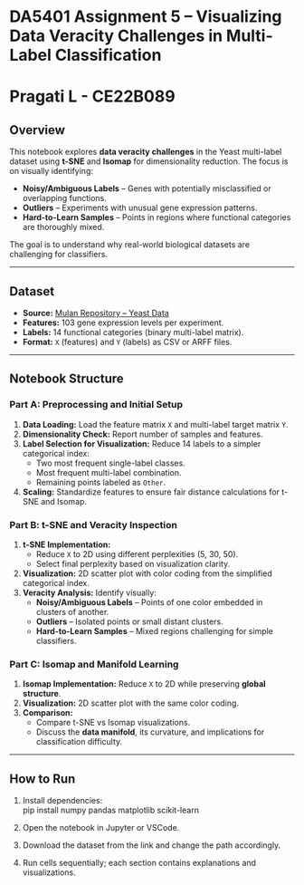 # DA5401 Assignment 5 – Visualizing Data Veracity Challenges in Multi-Label Classification

# Pragati L - CE22B089

## Overview
This notebook explores **data veracity challenges** in the Yeast multi-label dataset using **t-SNE** and **Isomap** for dimensionality reduction. The focus is on visually identifying:

- **Noisy/Ambiguous Labels** – Genes with potentially misclassified or overlapping functions.  
- **Outliers** – Experiments with unusual gene expression patterns.  
- **Hard-to-Learn Samples** – Points in regions where functional categories are thoroughly mixed.

The goal is to understand why real-world biological datasets are challenging for classifiers.

---

## Dataset
- **Source:** [Mulan Repository – Yeast Data](http://mulan.sourceforge.net/datasets-mlc.html)  
- **Features:** 103 gene expression levels per experiment.  
- **Labels:** 14 functional categories (binary multi-label matrix).  
- **Format:** `X` (features) and `Y` (labels) as CSV or ARFF files.

---

## Notebook Structure

### Part A: Preprocessing and Initial Setup
1. **Data Loading:** Load the feature matrix `X` and multi-label target matrix `Y`.  
2. **Dimensionality Check:** Report number of samples and features.  
3. **Label Selection for Visualization:** Reduce 14 labels to a simpler categorical index:
   - Two most frequent single-label classes.  
   - Most frequent multi-label combination.  
   - Remaining points labeled as `Other`.  
4. **Scaling:** Standardize features to ensure fair distance calculations for t-SNE and Isomap.

### Part B: t-SNE and Veracity Inspection
1. **t-SNE Implementation:**  
   - Reduce `X` to 2D using different perplexities (5, 30, 50).  
   - Select final perplexity based on visualization clarity.  
2. **Visualization:** 2D scatter plot with color coding from the simplified categorical index.  
3. **Veracity Analysis:** Identify visually:
   - **Noisy/Ambiguous Labels** – Points of one color embedded in clusters of another.  
   - **Outliers** – Isolated points or small distant clusters.  
   - **Hard-to-Learn Samples** – Mixed regions challenging for simple classifiers.

### Part C: Isomap and Manifold Learning
1. **Isomap Implementation:** Reduce `X` to 2D while preserving **global structure**.  
2. **Visualization:** 2D scatter plot with the same color coding.  
3. **Comparison:**  
   - Compare t-SNE vs Isomap visualizations.  
   - Discuss the **data manifold**, its curvature, and implications for classification difficulty.

---

## How to Run
1. Install dependencies:  
pip install numpy pandas matplotlib scikit-learn

2. Open the notebook in Jupyter or VSCode.

3. Download the dataset from the link and change the path accordingly.

4. Run cells sequentially; each section contains explanations and visualizations.
